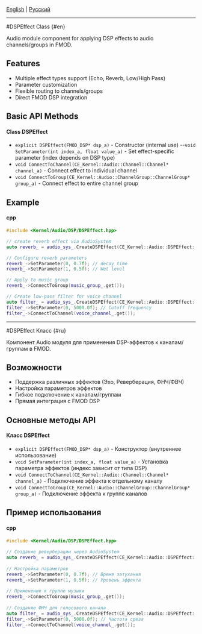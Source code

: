 [English](#en) | [Русский](#ru)

---
#DSPEffect Class {#en}

Audio module component for applying DSP effects to audio channels/groups in FMOD.

## Features
- Multiple effect types support (Echo, Reverb, Low/High Pass)
- Parameter customization
- Flexible routing to channels/groups
- Direct FMOD DSP integration

## Basic API Methods
#### Class DSPEffect
- ```explicit DSPEffect(FMOD_DSP* dsp_a)``` - Constructor (internal use)
--```void SetParameter(int index_a, float value_a)``` - Set effect-specific parameter (index depends on DSP type)
- ```void ConnectToChannel(CE_Kernel::Audio::Channel::Channel* channel_a)``` - Connect effect to individual channel
- ```void ConnectToGroup(CE_Kernel::Audio::ChannelGroup::ChannelGroup* group_a)``` - Connect effect to entire channel group

## Example
#### cpp
``` cpp
#include <Kernel/Audio/DSP/DSPEffect.hpp>

// create reverb effect via AudioSystem
auto reverb_ = audio_sys_.CreateDSPEffect(CE_Kernel::Audio::DSPEffect::DSPType::Reverb);

// Configure reverb parameters
reverb_->SetParameter(0, 0.7f); // decay time
reverb_->SetParameter(1, 0.5f); // Wet level

// Apply to music group
reverb_->ConnectToGroup(music_group_.get());

// Create low-pass filter for voice channel
auto filter_ = audio_sys_.CreateDSPEffect(CE_Kernel::Audio::DSPEffect::DSPType::LowPass);
filter_->SetParameter(0, 5000.0f); // Cutoff frequency
filter_->ConnectToChannel(voice_channel_.get());
```

---                                                                     

#DSPEffect Класс {#ru}
 
Компонент Audio модуля для применения DSP-эффектов к каналам/группам в FMOD.

## Возможности
- Поддержка различных эффектов (Эхо, Реверберация, ФНЧ/ФВЧ)
- Настройка параметров эффектов
- Гибкое подключение к каналам/группам
- Прямая интеграция с FMOD DSP
 
## Основные методы API
#### Класс DSPEffect
- ```explicit DSPEffect(FMOD_DSP* dsp_a)``` - Конструктор (внутреннее использование)
- ```void SetParameter(int index_a, float value_a)``` - Установка параметра эффектов (индекс зависит от типа DSP)
- ```void ConnectToChannel(CE_Kernel::Audio::Channel::Channel* channel_a)``` - Подключение эффекта к отдельному каналу 
- ```void ConnectToGroup(CE_Kernel::Audio::ChannelGroup::ChannelGroup* group_a)``` - Подключение эффекта к группе каналов

## Пример использования
#### cpp
``` cpp
#include <Kernel/Audio/DSP/DSPEffect.hpp>
 
// Создание реверберации через AudioSystem
auto reverb_ = audio_sys_.CreateDSPEffect(CE_Kernel::Audio::DSPEffect::DSPTyp
 
// Настройка параметров
reverb_->SetParameter(0, 0.7f); // Время затухания
reverb_->SetParameter(1, 0.5f); // Уровень эффекта
 
// Применение к группе музыки
reverb_->ConnectToGroup(music_group_.get());
 
// Создание ФНЧ для голосового канала
auto filter_ = audio_sys_.CreateDSPEffect(CE_Kernel::Audio::DSPEffect::DSPTyp
filter_->SetParameter(0, 5000.0f); // Частота среза
filter_->ConnectToChannel(voice_channel_.get());
```                          

